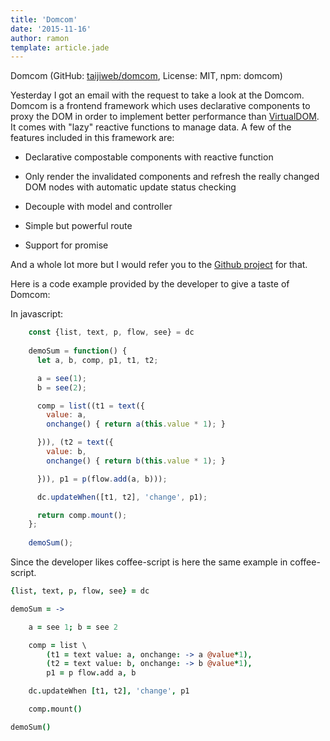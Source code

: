 ```yaml
---
title: 'Domcom'
date: '2015-11-16'
author: ramon
template: article.jade
---
```


Domcom (GitHub: [taijiweb/domcom](https://github.com/taijiweb/domcom), License: MIT, npm: domcom)

Yesterday I got an email with the request to take a look at the Domcom.
Domcom is a frontend framework which uses declarative components to proxy the DOM in order to implement better performance than [VirtualDOM](https://github.com/Matt-Esch/virtual-dom). It comes with "lazy" reactive functions to manage data. A few of the features included in this framework are:

- Declarative compostable components with reactive function

- Only render the invalidated components and refresh the really changed DOM nodes with automatic update status checking

- Decouple with model and controller

- Simple but powerful route

- Support for promise

And a whole lot more but I would refer you to the [Github project](https://github.com/taijiweb/domcom) for that.

Here is a code example provided by the developer to give a taste of Domcom:

In javascript:
```javascript
    const {list, text, p, flow, see} = dc
    ​
    demoSum = function() {
      let a, b, comp, p1, t1, t2;

      a = see(1);
      b = see(2);

      comp = list((t1 = text({
        value: a,
        onchange() { return a(this.value * 1); }

      })), (t2 = text({
        value: b,
        onchange() { return b(this.value * 1); }

      })), p1 = p(flow.add(a, b)));

      dc.updateWhen([t1, t2], 'change', p1);

      return comp.mount();
    };
    ​
    demoSum();
```

Since the developer likes coffee-script is here the same example in coffee-script.

```coffeescript
{list, text, p, flow, see} = dc

demoSum = ->

    a = see 1; b = see 2

    comp = list \
        (t1 = text value: a, onchange: -> a @value*1),
        (t2 = text value: b, onchange: -> b @value*1),
        p1 = p flow.add a, b

    dc.updateWhen [t1, t2], 'change', p1

    comp.mount()

demoSum()

```
